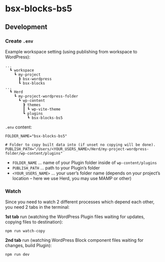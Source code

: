 # bsx-blocks-bs5

## Development

### Create `.env`

Example workspace setting (using publishing from workspace to WordPress):

```
...
  ┗ workspace
    ┗ my-project
      ┣ bsx-wordpress
      ┗ bsx-blocks
...
  ┗ Herd
    ┗ my-project-wordpress-folder
      ┗ wp-content
        ┣ themes
        ┃ ┗ wp-vite-theme
        ┗ plugins
          ┗ bsx-blocks-bs5
```

`.env` content:

```
FOLDER_NAME="bsx-blocks-bs5"

# Folder to copy built data into (if unset no copying will be done).
PUBLISH_PATH="/Users/<YOUR_USERS_NAME>/Herd/my-project-wordpress-folder/wp-content/plugins"
```

* `FOLDER_NAME` ... name of your Plugin folder inside of `wp-content/plugins`
* `PUBLISH_PATH` ... path to your Plugin’s folder
* `<YOUR_USERS_NAME>` ... your user’s folder name (depends on your project’s location – here we use Herd, you may use MAMP or other)


### Watch

Since you need to watch 2 different processes which depend each other, you need 2 tabs in the terminal:

**1st tab** run (watching the WordPress Plugin files waiting for updates, copying files to destination):

```
npm run watch-copy
```
**2nd tab** run (watching WordPress Block component files waiting for changes, build Plugin):

```
npm run dev
```
